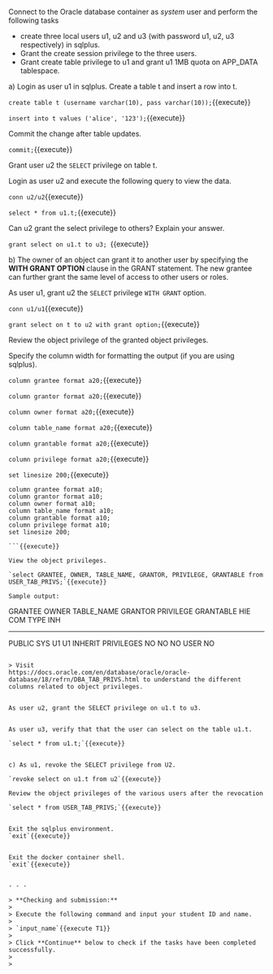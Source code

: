 Connect to the Oracle database container as *system* user and perform the following tasks

* create  three local users u1, u2 and u3 (with password u1, u2, u3 respectively) in sqlplus. 
* Grant the create session privilege to the three users. 
* Grant create table privilege to u1 and grant u1 1MB quota on APP_DATA tablespace.


a) Login as  user u1 in sqlplus. Create a table t and insert a row into t.

`create table t (username varchar(10), pass varchar(10));`{{execute}}

`insert into t values ('alice', '123');`{{execute}}

Commit the change after table updates.

`commit;`{{execute}}


Grant user u2 the `SELECT` privilege on table t.

Login as user u2 and execute the following query to view the data.

`conn u2/u2`{{execute}}

`select * from u1.t;`{{execute}}


Can u2 grant the select privilege to others?  Explain your answer.

`grant select on u1.t to u3; `{{execute}}
 

 
b) The owner of an object can grant it to another user by specifying the **WITH GRANT OPTION** clause in the GRANT statement. 
The new grantee can further grant the same level of access to other users or roles.

As user u1, grant u2 the `SELECT` privilege `WITH GRANT` option.

`conn u1/u1`{{execute}}

`grant select on t to u2 with grant option;`{{execute}}


Review the object privilege of the granted object privileges.

Specify the column width for formatting the output (if you are using sqlplus).

`column grantee format a20;`{{execute}}

`column grantor format a20;`{{execute}}

`column owner format a20;`{{execute}}

`column table_name format a20;`{{execute}}

`column grantable format a20;`{{execute}}

`column privilege format a20;`{{execute}}

`set linesize 200;`{{execute}}


```
column grantee format a10;
column grantor format a10;
column owner format a10;
column table_name format a10;
column grantable format a10;
column privilege format a10;
set linesize 200;

```{{execute}}

View the object privileges.

`select GRANTEE, OWNER, TABLE_NAME, GRANTOR, PRIVILEGE, GRANTABLE from USER_TAB_PRIVS;`{{execute}}

Sample output:

```
GRANTEE    OWNER      TABLE_NAME GRANTOR    PRIVILEGE            GRANTABLE  HIE COM TYPE                     INH
---------- ---------- ---------- ---------- -------------------- ---------- --- --- ------------------------ ---
PUBLIC     SYS        U1         U1         INHERIT PRIVILEGES   NO         NO  NO  USER                     NO
```

> Visit 
https://docs.oracle.com/en/database/oracle/oracle-database/18/refrn/DBA_TAB_PRIVS.html to understand the different columns related to object privileges.


As user u2, grant the SELECT privilege on u1.t to u3.


As user u3, verify that that the user can select on the table u1.t.

`select * from u1.t;`{{execute}}


c) As u1, revoke the SELECT privilege from U2.

`revoke select on u1.t from u2`{{execute}}

Review the object privileges of the various users after the revocation

`select * from USER_TAB_PRIVS;`{{execute}}


Exit the sqlplus environment.
`exit`{{execute}}


Exit the docker container shell.
`exit`{{execute}}


- - -

> **Checking and submission:**
>
> Execute the following command and input your student ID and name.
> 
> `input_name`{{execute T1}}
>
> Click **Continue** below to check if the tasks have been completed successfully.
>
>

